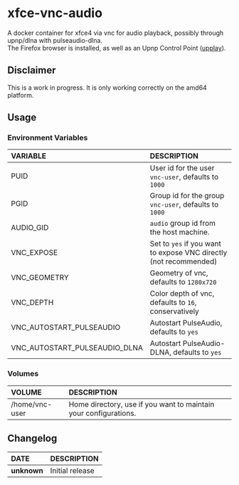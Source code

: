 # xfce-vnc-audio

A docker container for xfce4 via vnc for audio playback, possibly through upnp/dlna with pulseaudio-dlna.  
The Firefox browser is installed, as well as an Upnp Control Point ([upplay](https://www.lesbonscomptes.com/upplay/index.html)).  

## Disclaimer

This is a work in progress. It is only working correctly on the amd64 platform.

## Usage

### Environment Variables

VARIABLE|DESCRIPTION
:---|:---
PUID|User id for the user `vnc-user`, defaults to `1000`
PGID|Group id for the group `vnc-user`, defaults to `1000`
AUDIO_GID|`audio` group id from the host machine.
VNC_EXPOSE|Set to `yes` if you want to expose VNC directly (not recommended)
VNC_GEOMETRY|Geometry of vnc, defaults to `1280x720`
VNC_DEPTH|Color depth of vnc, defaults to `16`, conservatively
VNC_AUTOSTART_PULSEAUDIO|Autostart PulseAudio, defaults to `yes`
VNC_AUTOSTART_PULSEAUDIO_DLNA|Autostart PulseAudio-DLNA, defaults to `yes`

### Volumes

VOLUME|DESCRIPTION
:---|:---
/home/vnc-user|Home directory, use if you want to maintain your configurations.

## Changelog

DATE|DESCRIPTION
:---|:---
**unknown**|Initial release